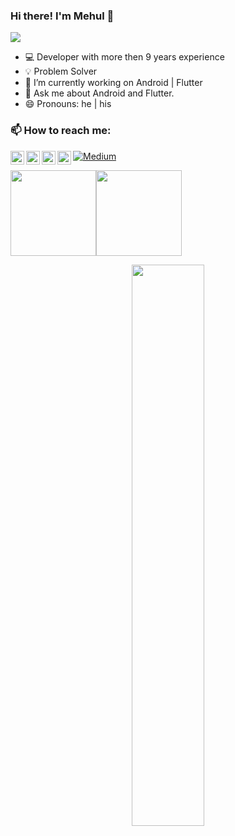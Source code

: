 ### Hi there! I'm Mehul 👋

![](https://komarev.com/ghpvc/?username=MehulKSimform&color=blue&style=flat)

- 💻 Developer with more then 9 years experience
- 💡 Problem Solver
- 🔭 I’m currently working on Android | Flutter
- 💬 Ask me about Android and Flutter.
- 😄 Pronouns: he | his


### 📫 How to reach me:

<a href="https://github.com/MehulKK">
  <img align="left" alt="Mehul Kabaria | Github" width="22px" src="https://raw.githubusercontent.com/peterthehan/peterthehan/master/assets/github.svg" />
</a>
<a href="https://twitter.com/mehul_kabaria">
  <img align="left" alt="Mehul Kabaria | Twitter" width="22px" src="https://raw.githubusercontent.com/peterthehan/peterthehan/master/assets/twitter.svg" />
</a>
<a href="https://in.linkedin.com/in/mehul-kabaria-ba293815">
  <img align="left" alt="Mehul Kabaria's LinkedIN" width="22px" src="https://raw.githubusercontent.com/peterthehan/peterthehan/master/assets/linkedin.svg" />
</a>
<a href="https://stackoverflow.com/users/1343788/mehul-kabaria">
  <img align="left" alt="Mehul Kabaria's StackOverflow" width="22px" src="https://upload.wikimedia.org/wikipedia/commons/e/ef/Stack_Overflow_icon.svg" />
</a>

<p><a href="https://medium.com/@MehulKabaria" target="_blank"><img alt="Medium" src="https://img.shields.io/badge/medium-%2312100E.svg?&style=for-the-badge&logo=medium&logoColor=white" /></a>
</p>

<img height="137px" src="https://github-readme-stats.vercel.app/api?username=MehulKK&hide_title=true&hide_border=true&show_icons=true&include_all_commits=true&count_private=true&line_height=21&text_color=000&icon_color=000&bg_color=0,ea6161,ffc64d,fffc4d,52fa5a&theme=graywhite" /><!-- wi*quL3fcV --><img height="137px" src="https://github-readme-stats.vercel.app/api/top-langs/?username=MehulKK&hide=html&hide_title=true&hide_border=true&layout=compact&langs_count=6&exclude_repo=comp426,Redventures-Movie-Quotes&text_color=000&icon_color=fff&bg_color=0,52fa5a,4dfcff,c64dff&theme=graywhite" />

<p align="center">
  <a href="https://github.com/MehulKK"><span>
    <img width="48%" src="https://github-readme-streak-stats.herokuapp.com/?user=MehulKK&theme=radical" />
    </span></a>
</p>
</div>
